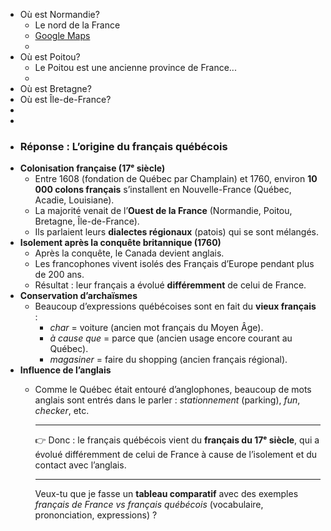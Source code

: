 - Où est Normandie?
	- Le nord de la France
	- [Google Maps](http://google.com/maps/place/Normandie,+France/@49.0107919,-0.5662131,8.35z/data=!4m6!3m5!1s0x47e1bd6c23f8c087:0x26f2f1561148e202!8m2!3d48.8798704!4d0.1712529!16s%2Fg%2F121c9r7n?entry=ttu&g_ep=EgoyMDI1MDgyNS4wIKXMDSoASAFQAw%3D%3D)
	-
- Où est Poitou?
	- Le Poitou est une ancienne province de France...
	-
- Où est Bretagne?
- Où est Île-de-France?
-
-
- ### Réponse : L’origine du français québécois
- **Colonisation française (17ᵉ siècle)**
	- Entre 1608 (fondation de Québec par Champlain) et 1760, environ **10 000 colons français** s’installent en Nouvelle-France (Québec, Acadie, Louisiane).
	- La majorité venait de l’**Ouest de la France** (Normandie, Poitou, Bretagne, Île-de-France).
	- Ils parlaient leurs **dialectes régionaux** (patois) qui se sont mélangés.
- **Isolement après la conquête britannique (1760)**
	- Après la conquête, le Canada devient anglais.
	- Les francophones vivent isolés des Français d’Europe pendant plus de 200 ans.
	- Résultat : leur français a évolué **différemment** de celui de France.
- **Conservation d’archaïsmes**
	- Beaucoup d’expressions québécoises sont en fait du **vieux français** :
		- *char* = voiture (ancien mot français du Moyen Âge).
		- *à cause que* = parce que (ancien usage encore courant au Québec).
		- *magasiner* = faire du shopping (ancien français régional).
- **Influence de l’anglais**
	- Comme le Québec était entouré d’anglophones, beaucoup de mots anglais sont entrés dans le parler : *stationnement* (parking), *fun*, *checker*, etc.
	  
	  ---
	  
	  👉 Donc : le français québécois vient du **français du 17ᵉ siècle**, qui a évolué différemment de celui de France à cause de l’isolement et du contact avec l’anglais.
	  
	  ---
	  
	  Veux-tu que je fasse un **tableau comparatif** avec des exemples *français de France vs français québécois* (vocabulaire, prononciation, expressions) ?
